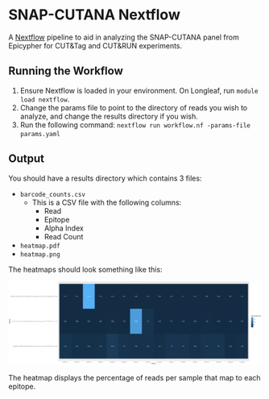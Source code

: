 # SNAP-CUTANA Nextflow

A [Nextflow](https://www.nextflow.io/) pipeline to aid in analyzing the SNAP-CUTANA panel from Epicypher for CUT&Tag and CUT&RUN experiments.

## Running the Workflow

1. Ensure Nextflow is loaded in your environment. On Longleaf, run `module load nextflow`.
2. Change the params file to point to the directory of reads you wish to analyze, and change the results directory if you wish.
3. Run the following command: `nextflow run workflow.nf -params-file params.yaml`

## Output

You should have a results directory which contains 3 files:

- `barcode_counts.csv`
    - This is a CSV file with the following columns:
        - Read
        - Epitope
        - Alpha Index
        - Read Count
- `heatmap.pdf`
- `heatmap.png`

The heatmaps should look something like this:

![Example Heatmap](results_example/heatmap.png)

The heatmap displays the percentage of reads per sample that map to each epitope.